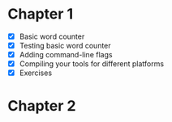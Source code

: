 # Chapter 1
- [x] Basic word counter
- [x] Testing basic word counter
- [x] Adding command-line flags
- [x] Compiling your tools for different platforms
- [x] Exercises

# Chapter 2
